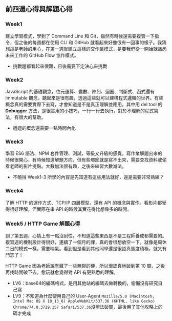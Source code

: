 ## 前四週心得與解題心得

### Week1
建立學習模式，學到了 Command Line 和 Git，雖然有時候還需要複習一下指令，但之後的每週都在使用 CLI 和 GitHub 就看起來好像很有一回事的樣子。我猜想這是老師的用心，在第一週就建立這樣的交作業模式，是要我們從一開始就熟悉未來工作的 GitHub Flow 協作模式。

- 挑戰題都看起來很難，日後需要下定決心來挑戰

### Week2
JavaScript 的基礎觀念，位元運算、變數、陣列、迴圈、判斷式、函式還有 Immutable 觀念，聽起來是很有趣，透過這些就可以建構程式邏輯的世界。有些概念真的需要實際下去寫，才會知道是不是真正理解並應用。其中用 del tool 的 **Debugger** 方法，是很實用的小技巧，一行一行去執行，對於不理解的程式寫法，有很大的幫助。

- 遞迴的概念還需要一點時間內化

### Week3
學習 ES6 語法、NPM 套件管理、測試，等級又升級的感覺。寫作業解題出來的時候很開心，有時候知道解題方向，但有些環節就是寫不出來，需要查找資料或偷看老師的影片提點。大數加法很有趣，之後來練習大數減法。

- 不曉得 Week1-3 所學的內容是先知道有這些用法就好，還是需要非常熟練？

### Week4
了解 HTTP 的運作方式、TCP/IP 四層模型，還有 API 的概念與實作。看影片都覺得很好理解，但實際在串 API 的時候其實花得比想像多的時間。

### Week5 / HTTP Game 解題心得
到了第五週，心情上有一點沒耐性，不知道這些東西是不是工程師養成都需要的。複習週的機制設計得很好，連續了一個月的課，真的會很想放空一下，就像是周休二日的模式一樣，需要喘氣。看到但是看到其他同學還是很認真態度積極，就又有鬥志了！

HTTP Game 因為老師說有藏了一些無聊的梗，所以很認真地破到第 10 關，之後再找時間破下去。愈玩就愈覺得對 API 有更熟悉的理解。

- LV6：base64的編碼格式，是用其他站的編碼去做轉換的，偷懶沒有研究自己寫
- LV9：不知道為什麼使用自己的 User-Agent `Mozilla/5.0 (Macintosh; Intel Mac OS X 10_13_6) AppleWebKit/537.36 (KHTML, like Gecko) Chrome/74.0.3729.157 Safari/537.36`沒辦法破關，最後用了其他攻略上的碼才完成

